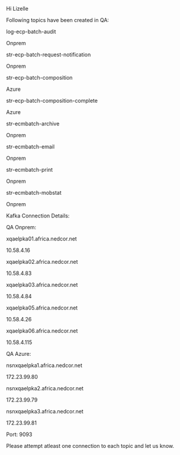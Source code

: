 Hi Lizelle

Following topics have been created in QA:

log-ecp-batch-audit

Onprem

str-ecp-batch-request-notification

Onprem

str-ecp-batch-composition

Azure

str-ecp-batch-composition-complete

Azure

str-ecmbatch-archive

Onprem

str-ecmbatch-email

Onprem

str-ecmbatch-print

Onprem

str-ecmbatch-mobstat

Onprem



Kafka Connection Details:

QA Onprem:

xqaelpka01.africa.nedcor.net

10.58.4.16

xqaelpka02.africa.nedcor.net

10.58.4.83

xqaelpka03.africa.nedcor.net

10.58.4.84

xqaelpka05.africa.nedcor.net

10.58.4.26

xqaelpka06.africa.nedcor.net

10.58.4.115

 

 

QA Azure:

nsnxqaelpka1.africa.nedcor.net

172.23.99.80

nsnxqaelpka2.africa.nedcor.net

172.23.99.79

nsnxqaelpka3.africa.nedcor.net

172.23.99.81

 

Port: 9093

Please attempt atleast one connection to each topic and let us know.
